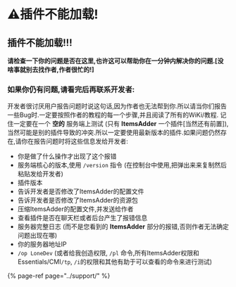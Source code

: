 # ⚠️插件不能加载!

## **插件不能加载!!!**

**请检查一下你的问题是否在这里,也许这可以帮助你在一分钟内解决你的问题.[没啥事就别去找作者,作者很忙的!]**

### **如果你仍有问题,请看完后再联系开发者:** <a id="if-you-still-have-problems-please-read-this-and-then-contact-me"></a>

开发者很讨厌用户报告问题时说这句话,因为作者也无法帮到你.所以请当你们报告一些Bug时.一定要按照作者的教程的每一个步骤,并且阅读了所有的WiKi/教程. 记住一定要在一个 **空的** 服务端上测试 \(只有 **ItemsAdder** 一个插件[当然还有前置]\),当然可能是别的插件导致的冲突.所以一定要使用最新版本的插件.如果问题仍然存在,请你在报告问题时将这些信息发给开发者:

* 你是做了什么操作才出现了这个报错
* 服务端核心的版本,使用 `/version` 指令 \(在控制台中使用,把弹出来来复制然后粘贴发给开发者\)
* 插件版本
* 告诉开发者是否修改了ItemsAdder的配置文件
* 告诉开发者是否修改了ItemsAdder的资源包
* 压缩ItemsAdder的配置文件,并发送给作者
* 查看插件是否在聊天栏或者后台产生了报错信息
* 服务器完整日志 \(而不是您看到的 **ItemsAdder** 部分的报错,否则作者无法确定问题出现在哪\)
* 你的服务器地址IP
* `/op LoneDev` \(或者给我创造权限, `/pl` 命令,所有ItemsAdder权限和Essentials/CMI`/tp`, `/i`的权限和其他有助于可以查看的命令来进行测试\)

{% page-ref page="../support/" %}

